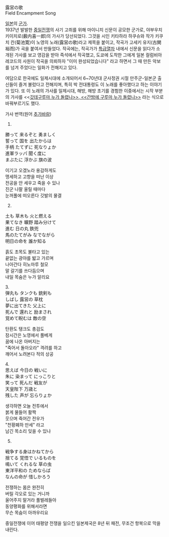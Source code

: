 露営の歌  
Field Encampment Song

[일본](%EC%9D%BC%EB%B3%B8.md)의 [군가](%EA%B5%B0%EA%B0%80.md).  
1937년 발발한 [중일전쟁](%EC%A4%91%EC%9D%BC%EC%A0%84%EC%9F%81.md)의 사기 고취를 위해 마이니치
신문이 공모한 군가로, 야부우치 키이치로(薮内喜一郎)의 가사가 당선되었다. 그것을 시인 키타하라 하쿠슈와 작가 키쿠치 칸(菊池寛)이 노영의
노래(露営の歌)라고 제목을 붙이고, 작곡가 고세키 유지(古関裕而)가 곡을 붙여서 만들었다. 작곡에는, 작곡가가
[특급](%ED%8A%B9%EA%B8%89.md)[열차](%EC%97%B4%EC%B0%A8.md) 내에서 신문을 읽다가 소개된
가사를 보고 영감을 받아 즉석에서 작곡했고, 도쿄에 도착한 그에게 일본 컬럼비아레코드의 사원이 작곡을 의뢰하자 "이미 완성되었습니다" 라고
하면서 그 때 만든 악보를 넘겨 주었다는 일화가 전해지고 있다.

여담으로 한국에도 일제시대에 소개되어서 6~70년대 군사정권 시절 만주군-일본군 출신들이 즐겨 불렀다고 전해지며, 특히 박 전대통령도 이
노래를 좋아했다고 하는 이야기가 있다. 또 이 노래의 가사를 일제시대, 해방, 해방 초기를 경험한 이중에서는 시작 부분의 가사를 <<[갓데구루마 누가 돌렸나>>, <<간밤에 구루마 누가 돌렸나>>](%EB%AA%AC%EB%8D%B0%EA%B7%B8%EB%A6%B0.md)
라는 식으로 바꿔부르기도 했다.

  
  

가사 번역(원어 [추가바람](%EC%B6%94%EA%B0%80%EB%B0%94%EB%9E%8C.md))

  

1.  
勝って 来るぞと 勇ましく  
誓って 国を 出たからは  
手柄 たてずに 死なりょか  
進軍ラッパ 聞く度に  
まぶたに 浮かぶ 旗の波

  

이기고 오겠노라 용감하게도  
맹세하고 고향을 떠난 이상  
전공을 안 세우고 죽을 수 있나  
진군 나팔 울릴 때마다  
눈꺼풀에 떠오른다 깃발의 물결

  

2.  
土も 草木も 火と燃える  
果てなき 曠野 踏み分けて  
進む 日の丸 鉄兜  
馬のたてがみ なでながら  
明日の命を 誰か知る

  

흙도 초목도 불타고 있는  
끝없는 광야를 밟고 가르며  
나아간다 히노마루 철모  
말 갈기를 쓰다듬으며  
내일 목숨은 누가 알리요

  

3\.  
弾丸も タンクも 銃剣も  
しばし 露営の 草枕  
夢に出てきた 父上に  
死んで 還れと 励まされ  
覚めて睨むは 敵の空

  

탄환도 탱크도 총검도  
잠시간은 노영에서 풀베게  
꿈에 나온 아버지는  
"죽어서 돌아오라" 격려를 하고  
깨어서 노려본다 적의 상공

  

4\.  
思えば 今日の 戦いに  
朱に 染まって にっこりと  
笑って 死んだ 戦友が  
天皇陛下 万歳と  
残した 声が 忘らりょか

  

생각하면 오늘 전투에서  
붉게 물들어 활짝  
웃으며 죽어간 전우가  
"천황폐하 만세" 라고  
남긴 목소리 잊을 수 있나

  

5.  
戦争する身はかねてから  
捨てる 覚悟で いるものを  
鳴いて くれるな 草の虫  
東洋平和の ためならば  
なんの命が 惜しかろう

  

전쟁하는 몸은 완전히  
버릴 각오로 있는 거니까  
울어주지 말거라 풀벌레들아  
동양평화를 위해서라면  
무슨 목숨이 아까우리요

  

중일전쟁에 이어 태평양 전쟁을 일으킨 일본제국은 8년 뒤 패전, 무조건 항복으로 막을 내린다.

